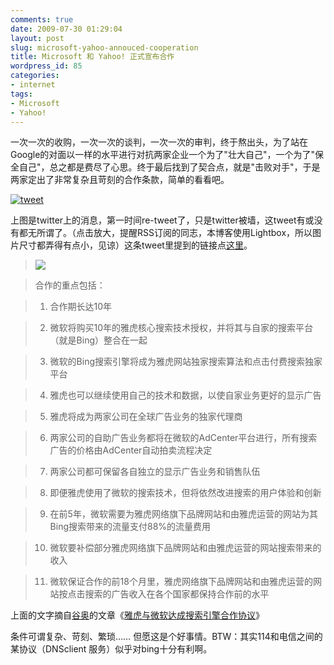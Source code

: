 ```yaml
---
comments: true
date: 2009-07-30 01:29:04
layout: post
slug: microsoft-yahoo-annouced-cooperation
title: Microsoft 和 Yahoo! 正式宣布合作
wordpress_id: 85
categories:
- internet
tags:
- Microsoft
- Yahoo!
---
```


一次一次的收购，一次一次的谈判，一次一次的审判，终于熬出头，为了站在Google的对面以一样的水平进行对抗两家企业一个为了"壮大自己"，一个为了"保全自己"，总之都是费尽了心思。终于最后找到了契合点，就是"击败对手"，于是两家定出了非常复杂且苛刻的合作条款，简单的看看吧。




[![tweet](/upload/2009-07-30_microsoft_yahoo_tweet.jpg)](/upload/2009-07-30_microsoft_yahoo_tweet.jpg)




上图是twitter上的消息，第一时间re-tweet了，只是twitter被墙，这tweet有或没有都无所谓了。（点击放大，提醒RSS订阅的同志，本博客使用Lightbox，所以图片尺寸都弄得有点小，见谅）这条tweet里提到的链接点[这里](http://www.choicevalueinnovation.com/thedeal/Default.aspx)。




> 

> 
> [![](/upload/microsoft-yahoo.png)](/upload/microsoft-yahoo.png)
> 
> 

> 
> 合作的重点包括：
> 
> 

> 
> 

>   1. 合作期长达10年
> 

>   2. 微软将购买10年的雅虎核心搜索技术授权，并将其与自家的搜索平台（就是Bing）整合在一起
> 

>   3. 微软的Bing搜索引擎将成为雅虎网站独家搜索算法和点击付费搜索独家平台
> 

>   4. 雅虎也可以继续使用自己的技术和数据，以使自家业务更好的显示广告
> 

>   5. 雅虎将成为两家公司在全球广告业务的独家代理商
> 

>   6. 两家公司的自助广告业务都将在微软的AdCenter平台进行，所有搜索广告的价格由AdCenter自动拍卖流程决定
> 

>   7. 两家公司都可保留各自独立的显示广告业务和销售队伍
> 

>   8. 即便雅虎使用了微软的搜索技术，但将依然改进搜索的用户体验和创新
> 

>   9. 在前5年，微软需要为雅虎网络旗下品牌网站和由雅虎运营的网站为其Bing搜索带来的流量支付88%的流量费用
> 

>   10. 微软要补偿部分雅虎网络旗下品牌网站和由雅虎运营的网站搜索带来的收入
> 

>   11. 微软保证合作的前18个月里，雅虎网络旗下品牌网站和由雅虎运营的网站按点击搜索的广告收入在各个国家都保持合作前的水平
> 






上面的文字摘自[谷奥](http://Google.org.cn)的文章《[雅虎与微软达成搜索引擎合作协议](http://google.org.cn/posts/microsoft-yahoo-search-deal.html)》




条件可谓复杂、苛刻、繁琐…… 但愿这是个好事情。BTW：其实114和电信之间的某协议（DNSclient 服务）似乎对bing十分有利啊。

